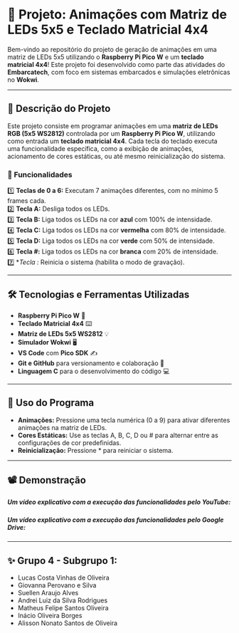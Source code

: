 # 🧩 Projeto: Animações com Matriz de LEDs 5x5 e Teclado Matricial 4x4

Bem-vindo ao repositório do projeto de geração de animações em uma matriz de LEDs 5x5 utilizando o **Raspberry Pi Pico W** e um **teclado matricial 4x4**! Este projeto foi desenvolvido como parte das atividades do **Embarcatech**, com foco em sistemas embarcados e simulações eletrônicas no **Wokwi**.

---

## 📜 Descrição do Projeto

Este projeto consiste em programar animações em uma **matriz de LEDs RGB (5x5 WS2812)** controlada por um **Raspberry Pi Pico W**, utilizando como entrada um **teclado matricial 4x4**. Cada tecla do teclado executa uma funcionalidade específica, como a exibição de animações, acionamento de cores estáticas, ou até mesmo reinicialização do sistema.

### 🎯 Funcionalidades

1️⃣ **Teclas de 0 a 6:** Executam 7 animações diferentes, com no mínimo 5 frames cada.  
2️⃣ **Tecla A:** Desliga todos os LEDs.  
3️⃣ **Tecla B:** Liga todos os LEDs na cor **azul** com 100% de intensidade.  
4️⃣ **Tecla C:** Liga todos os LEDs na cor **vermelha** com 80% de intensidade.  
5️⃣ **Tecla D:** Liga todos os LEDs na cor **verde** com 50% de intensidade.  
6️⃣ **Tecla #:** Liga todos os LEDs na cor **branca** com 20% de intensidade.  
7️⃣ **Tecla *:** Reinicia o sistema (habilita o modo de gravação).  

---

## 🛠️ Tecnologias e Ferramentas Utilizadas

- **Raspberry Pi Pico W** 🛜
- **Teclado Matricial 4x4** ⌨️
- **Matriz de LEDs 5x5 WS2812** 💡
- **Simulador Wokwi** 🖥️
- **VS Code** com **Pico SDK** ✍️
- **Git e GitHub** para versionamento e colaboração 🤝
- **Linguagem C** para o desenvolvimento do código 💻

---

## 📖 Uso do Programa

- **Animações:** Pressione uma tecla numérica (0 a 9) para ativar diferentes animações na matriz de LEDs.
- **Cores Estáticas:** Use as teclas A, B, C, D ou # para alternar entre as configurações de cor predefinidas.
- **Reinicialização:** Pressione * para reiniciar o sistema.

---

## 📽️ Demonstração

##### Um vídeo explicativo com a execução das funcionalidades pelo YouTube:
##### Um vídeo explicativo com a execução das funcionalidades pelo Google Drive:

---

## ✨ Grupo 4 - Subgrupo 1:

- Lucas Costa Vinhas de Oliveira
- Giovanna Perovano e Silva
- Suellen Araujo Alves
- Andrei Luiz da Silva Rodrigues
- Matheus Felipe Santos Oliveira
- Inácio Oliveira Borges
- Alisson Nonato Santos de Oliveira
